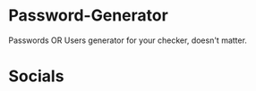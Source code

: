 # Password-Generator
Passwords OR Users generator for your checker, doesn't matter.



<h1>Socials<h1>
  <a href="https://www.instagram.com/thrudespair/"><i class="fa-brands fa-instagram-square"></i></a>
